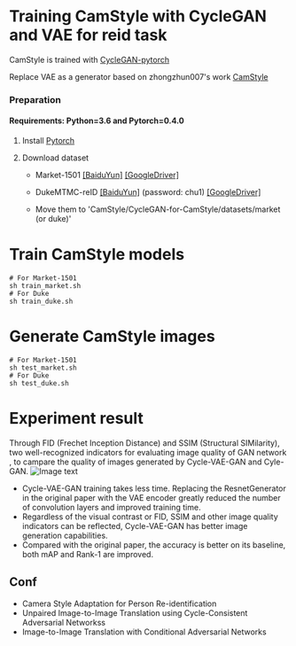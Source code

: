 # Training CamStyle with CycleGAN and VAE for reid task

CamStyle is trained with [CycleGAN-pytorch](https://github.com/junyanz/pytorch-CycleGAN-and-pix2pix)

Replace VAE as a generator based on zhongzhun007's work [CamStyle](https://github.com/zhunzhong07/CamStyle)
### Preparation

#### Requirements: Python=3.6 and Pytorch=0.4.0

1. Install [Pytorch](http://pytorch.org/)

2. Download dataset
   
   - Market-1501   [[BaiduYun]](https://pan.baidu.com/s/1ntIi2Op) [[GoogleDriver]](https://drive.google.com/file/d/0B8-rUzbwVRk0c054eEozWG9COHM/view)
   
   - DukeMTMC-reID   [[BaiduYun]](https://pan.baidu.com/share/init?surl=kUD80xp) (password: chu1) [[GoogleDriver]](https://drive.google.com/file/d/0B0VOCNYh8HeRdnBPa2ZWaVBYSVk/view)
   
   - Move them to 'CamStyle/CycleGAN-for-CamStyle/datasets/market (or duke)'

# Train CamStyle models

  ```Shell
  # For Market-1501
  sh train_market.sh
  # For Duke
  sh train_duke.sh
  ```

# Generate CamStyle images

  ```Shell
  # For Market-1501
  sh test_market.sh
  # For Duke
  sh test_duke.sh
  ```
# Experiment result
Through FID (Frechet Inception Distance) and SSIM (Structural SIMilarity), two well-recognized indicators for evaluating image quality of GAN network , to campare the quality of images generated by Cycle-VAE-GAN and Cyle-GAN.
![Image text](https://github.com/xr-Yang/CycleGAN-VAE-for-reid/blob/master/distance_test/result.png)

- Cycle-VAE-GAN training takes less time. Replacing the ResnetGenerator in the original paper with the VAE encoder greatly reduced the number of convolution layers and improved training time.
- Regardless of the visual contrast or FID, SSIM and other image quality indicators can be reflected, Cycle-VAE-GAN has better image generation capabilities.
- Compared with the original paper, the accuracy is better on its baseline, both mAP and Rank-1 are improved.

## Conf
- Camera Style Adaptation for Person Re-identification
- Unpaired Image-to-Image Translation using Cycle-Consistent Adversarial Networkss
- Image-to-Image Translation with Conditional Adversarial Networks
